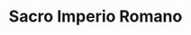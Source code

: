 ﻿---
title: "Sacro Imperio Romano"
permalink: periodes_303.html
layout: periode
dataInici: 962
dataFi: 1806
sidebar: periodes
pares:
  - 217:
    title: "Edad Media"
    dataInici: "(476)"
    dataFi: "(1453)"

fills:
  - 267:
    title: "Batalla de Marchfeld"
    dataInici: "(1278-08-26)"

jocsPrincipals:
jocsEscenaris:
jocsEpoca:
jocsEpocaEscenaris:
---
